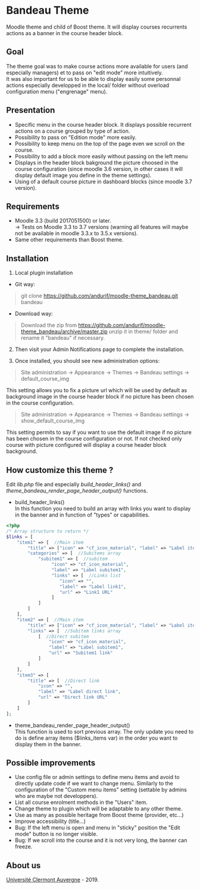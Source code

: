Bandeau Theme
==================================
Moodle theme and child of Boost theme. It will display courses recurrents actions as a banner in the course header block.

Goal
------------
The theme goal was to make course actions more available for users (and especially managers) et to pass on "edit mode" more intuitively. <br/>
It was also important for us to be able to display easily some personnal actions especially developped in the local/ folder without overload configuration menu ("engrenage" menu).

Presentation
------------
- Specific menu in the course header block. It displays possible recurrent actions on a course grouped by type of action. 
- Possibility to pass on "Edition mode" more easily.
- Possibility to keep menu on the top of the page even we scroll on the course.
- Possibility to add a block more easily without passing on the left menu
- Displays in the header block bakground the picture choosed in the course configuration (since moodle 3.6 version, in other cases it will display default image you define in the theme settings).
- Using of a default course picture in dashboard blocks (since moodle 3.7 version).

Requirements
------------
- Moodle 3.3 (build 2017051500) or later.<br/>
-> Tests on Moodle 3.3 to 3.7 versions (warning all features will maybe not be available in moodle 3.3.x to 3.5.x versions).<br/>
- Same other requirements than Boost theme.

Installation
------------
1. Local plugin installation

- Git way:
> git clone https://github.com/andurif/moodle-theme_bandeau.git bandeau

- Download way:
> Download the zip from https://github.com/andurif/moodle-theme_bandeau/archive/master.zip unzip it in theme/ folder and rename it "bandeau" if necessary.
  
2. Then visit your Admin Notifications page to complete the installation.

3. Once installed, you should see new administration options:

> Site administration -> Appearance -> Themes -> Bandeau settings -> default_course_img

This setting allows you to fix a picture url which will be used by default as background image in the course header block if no picture has been chosen in the course configuration.

> Site administration -> Appearance -> Themes -> Bandeau settings -> show_default_course_img

This setting permits to say if you want to use the default image if no picture has been chosen in the course configuration or not. If not checked only course with picture configured will display a course header block background.

How customize this theme ?
-----
Edit <i>lib.php</i> file and especially <i>build_header_links()</i> and <i>theme_bandeau_render_page_header_output()</i> functions.

- build_header_links()<br/>
In this function you need to build an array with links you want to display in the banner and in function of "types" or capabilities.<br/>
```php
<?php
/* Array structure to return */
$links = [
    "item1" => [  //Main item
        "title" => ["icon" => "cf_icon_material", "label" => "Label item1"],
        "categories" => [  //Subitems array
            "subitem1" => [  //subitem
                 "icon" => "cf_icon_material",
                 "label" => "Label subitem1",
                 "links" => [  //Links list
                    "icon" => "",
                    "label" => "Label link1",
                    "url" => "Link1 URL"
                 ]
            ]
        ]
    ],
    "item2" => [  //Main item
        "title" => ["icon" => "cf_icon_material", "label" => "Label item2"],
        "links" => [  //Subitem links array
            [  //Direct subitem
                "icon" => "cf_icon_material",
                "label" => "Label subitem1",
                "url" => "Subitem1 link"
            ]
        ]
    ],
    "item3" => [
        "title" => [  //Direct link
            "icon" => "",
            "label" => "Label direct link",
            "url" => "Direct link URL"
        ]
    ]
];
```

- theme_bandeau_render_page_header_output()<br/>
This function is used to sort previous array. The only update you need to do is define array items ($links_items var) in the order you want to display them in the banner. 

Possible improvements
-----
- Use config file or admin settings to define menu items and avoid to directly update code if we want to change menu. Similarly to the configuration of the "Custom menu items" setting (settable by admins who are maybe not developpers).
- List all course enrolment methods in the "Users" item.
- Change theme to plugin which will be adaptable to any other theme.
- Use as many as possible heritage from Boost theme (provider, etc...)
- Improve accessibility (title...)
- Bug: If the left menu is open and menu in "sticky" position the "Edit mode" button is no longer visible.
- Bug: If we scroll into the course and it is not very long, the banner can freeze.

About us
------
<a href="https://www.uca.fr">Université Clermont Auvergne</a> - 2019.<br/>
